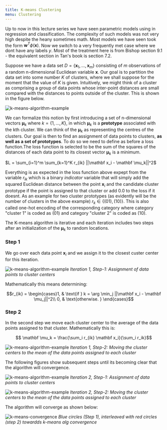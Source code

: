 ```yaml
---
title: K-means Clustering 
menu: Clustering 
---
```


Up to now in this lecture series we have seen parametric models using in regression and classification. The complexity of such models was not very high despite the heany sometimes math. Most models we have seen took the form $\mathbf w^T \phi(\mathbf x)$. Now we switch to a very frequently met case where we dont have any labels $y$. Most of the treatment here is from Bishop section 9.1 - the equivalent section in Tan's book is section 7.2. 

Suppose we have a data set $D=\{ \mathbf x_1,...,\mathbf x_m\}$ consisting of $m$ observations of a random n-dimensional Euclidean variable $\mathbf x$. Our goal is to partition the data set into some number $K$ of clusters, where we shall suppose for the moment that the value of $K$ is given.  Intuitively, we might think of a cluster as comprising a group of data points whose inter-point distances are small compared with the distances to points outside of the cluster.  This is shown in the figure below.

![k-means-algorithm-example](images/Figure9.1a.png)

We can formalize this notion by first introducing a set of n-dimensional vectors $\mathbf \mu_k$ where $k =\{1,...,K\}$, in which $\mathbf \mu_k$ is a **prototype** associated with the kth cluster.  We can think of the $\mathbf \mu_k$ as representing the centres of the clusters.  Our goal is then to find an assignment of data points to clusters, **as well as a set of prototypes**. To do so we need to define as before a loss function.The loss function is selected to be the sum of the squares of the distances of each data point to its closest vector $\mathbf \mu_k$ is a minimum.

$L = \sum_{i=1}^m \sum_{k=1}^K r_{ik} ||\mathbf x_i - \mathbf \mu_k||^2$

Everything is as expected in the loss function above expept from the variable $r_{ik}$ which is a binary *indicator* variable that will simply add the squared Euclidean distance between the point $\mathbf x_i$ and the candidate cluster prototype if the point is assigned to that cluster or add 0.0 to the loss if it doesnt. As an example for two cluster prototypes (as evidently will be the number of clusters in the above example) $r_k \in \{(0 1), (1 0)\}$.  This is also called one-hot encoding of the corresponding category where category "cluster 1" is coded as $(0 1)$ and category "cluster 2" is coded as $(1 0)$.

The K-means algorithm is iterative and each iteration includes two steps after an initialization of the $\mathbf \mu_k$ to random locations. 

### Step 1 
We go over each data point $\mathbf x_i$ and we assign it to the closest custer center for this iteration.  

![k-means-algorithm-example](images/Figure9.1b.png)
*Iteration 1, Step-1: Assignment of data points to cluster centers*

Mathematically this means determining:

$$r_{ik} = \begin{cases}1, & \text{if } k = \arg \min_j ||\mathbf x_i - \mathbf \mu_j||^2\\ 0, & \text{otherwise. } \end{cases}$$

### Step 2
In the second step we move each cluster center to the average of the data points assigned to that cluster. Mathematically this is:

$$ \mathbf \mu_k = \frac{\sum_i r_{ik} \mathbf x_i}{\sum_i r_ik}$$

![k-means-algorithm-example](images/Figure9.1c.png)
*Iteration 1, Step-2: Moving the cluster centers to the mean of the data points assigned to each cluster*

The following figures show subsequent steps until its becoming clear that the algorithm will convergence. 

![k-means-algorithm-example](images/Figure9.1d.png)
*Iteration 2, Step-1: Assignment of data points to cluster centers*

![k-means-algorithm-example](images/Figure9.1e.png)
*Iteration 2, Step-2: Moving the cluster centers to the mean of the data points assigned to each cluster*

The algorithm will converge as shown below:

![k-means-convergence](images/Figure9.2.png)
*Blue circles (Step 1), interleaved with red circles (step 2) towardds k-means alg convergence*
